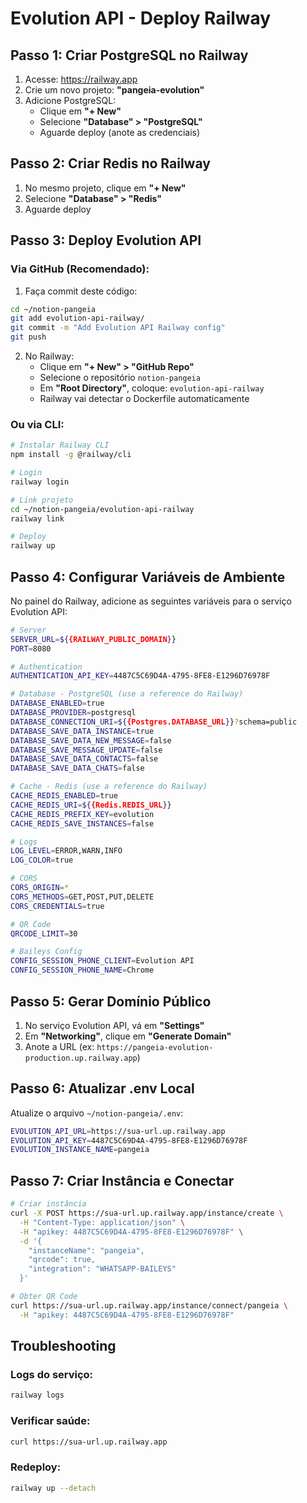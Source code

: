 # Evolution API - Deploy Railway

## Passo 1: Criar PostgreSQL no Railway

1. Acesse: https://railway.app
2. Crie um novo projeto: **"pangeia-evolution"**
3. Adicione PostgreSQL:
   - Clique em **"+ New"**
   - Selecione **"Database" > "PostgreSQL"**
   - Aguarde deploy (anote as credenciais)

## Passo 2: Criar Redis no Railway

1. No mesmo projeto, clique em **"+ New"**
2. Selecione **"Database" > "Redis"**
3. Aguarde deploy

## Passo 3: Deploy Evolution API

### Via GitHub (Recomendado):

1. Faça commit deste código:
```bash
cd ~/notion-pangeia
git add evolution-api-railway/
git commit -m "Add Evolution API Railway config"
git push
```

2. No Railway:
   - Clique em **"+ New" > "GitHub Repo"**
   - Selecione o repositório `notion-pangeia`
   - Em **"Root Directory"**, coloque: `evolution-api-railway`
   - Railway vai detectar o Dockerfile automaticamente

### Ou via CLI:

```bash
# Instalar Railway CLI
npm install -g @railway/cli

# Login
railway login

# Link projeto
cd ~/notion-pangeia/evolution-api-railway
railway link

# Deploy
railway up
```

## Passo 4: Configurar Variáveis de Ambiente

No painel do Railway, adicione as seguintes variáveis para o serviço Evolution API:

```bash
# Server
SERVER_URL=${{RAILWAY_PUBLIC_DOMAIN}}
PORT=8080

# Authentication
AUTHENTICATION_API_KEY=4487C5C69D4A-4795-8FE8-E1296D76978F

# Database - PostgreSQL (use a reference do Railway)
DATABASE_ENABLED=true
DATABASE_PROVIDER=postgresql
DATABASE_CONNECTION_URI=${{Postgres.DATABASE_URL}}?schema=public
DATABASE_SAVE_DATA_INSTANCE=true
DATABASE_SAVE_DATA_NEW_MESSAGE=false
DATABASE_SAVE_MESSAGE_UPDATE=false
DATABASE_SAVE_DATA_CONTACTS=false
DATABASE_SAVE_DATA_CHATS=false

# Cache - Redis (use a reference do Railway)
CACHE_REDIS_ENABLED=true
CACHE_REDIS_URI=${{Redis.REDIS_URL}}
CACHE_REDIS_PREFIX_KEY=evolution
CACHE_REDIS_SAVE_INSTANCES=false

# Logs
LOG_LEVEL=ERROR,WARN,INFO
LOG_COLOR=true

# CORS
CORS_ORIGIN=*
CORS_METHODS=GET,POST,PUT,DELETE
CORS_CREDENTIALS=true

# QR Code
QRCODE_LIMIT=30

# Baileys Config
CONFIG_SESSION_PHONE_CLIENT=Evolution API
CONFIG_SESSION_PHONE_NAME=Chrome
```

## Passo 5: Gerar Domínio Público

1. No serviço Evolution API, vá em **"Settings"**
2. Em **"Networking"**, clique em **"Generate Domain"**
3. Anote a URL (ex: `https://pangeia-evolution-production.up.railway.app`)

## Passo 6: Atualizar .env Local

Atualize o arquivo `~/notion-pangeia/.env`:

```bash
EVOLUTION_API_URL=https://sua-url.up.railway.app
EVOLUTION_API_KEY=4487C5C69D4A-4795-8FE8-E1296D76978F
EVOLUTION_INSTANCE_NAME=pangeia
```

## Passo 7: Criar Instância e Conectar

```bash
# Criar instância
curl -X POST https://sua-url.up.railway.app/instance/create \
  -H "Content-Type: application/json" \
  -H "apikey: 4487C5C69D4A-4795-8FE8-E1296D76978F" \
  -d '{
    "instanceName": "pangeia",
    "qrcode": true,
    "integration": "WHATSAPP-BAILEYS"
  }'

# Obter QR Code
curl https://sua-url.up.railway.app/instance/connect/pangeia \
  -H "apikey: 4487C5C69D4A-4795-8FE8-E1296D76978F"
```

## Troubleshooting

### Logs do serviço:
```bash
railway logs
```

### Verificar saúde:
```bash
curl https://sua-url.up.railway.app
```

### Redeploy:
```bash
railway up --detach
```

